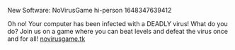 New Software: NoVirusGame
hi-person
1648347639412

Oh no! Your computer has been infected with a DEADLY virus! What do you do? Join us on a game where you can beat levels and defeat the virus once and for all!
[novirusgame.tk](https://novirusgame.tk/)

